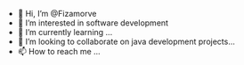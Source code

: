 - 👋 Hi, I’m @Fizamorve
- 👀 I’m interested in software development 
- 🌱 I’m currently learning ...
- 💞️ I’m looking to collaborate on java development projects...
- 📫 How to reach me ...

<!---
Fizamorve/Fizamorve is a ✨ special ✨ repository because its `README.md` (this file) appears on your GitHub profile.
You can click the Preview link to take a look at your changes.
--->
